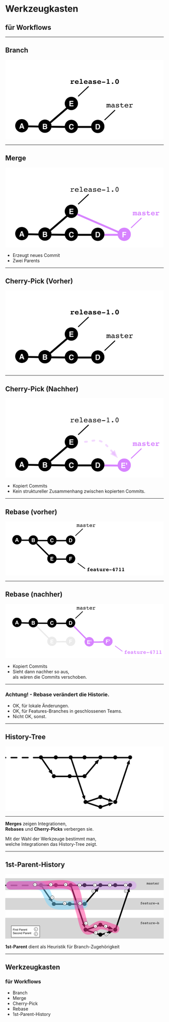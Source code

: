 

# Werkzeugkasten

## für Workflows

---


## Branch

 ![Branch Nachher](abb-branches-beispiel-nachher.png)

---

## Merge

![Branch Merge](abb-branches-beispiel-merge.png)

* Erzeugt neues Commit
* Zwei Parents


---

## Cherry-Pick (Vorher)

![Branch Nachher](abb-branches-beispiel-nachher.png)

---

## Cherry-Pick (Nachher)

 ![Rebase nachher](abb-branches-beispiel-cherry-pick.png)

  * Kopiert Commits
  * Kein struktureller Zusammenhang zwischen kopierten Commits.

---

## Rebase (vorher)

  ![Rebase vorher](abb-branches-beispiel-rebase-vorher.png)

---

## Rebase (nachher)

  ![Rebase nachher](abb-branches-beispiel-rebase-nachher.png)

 * Kopiert Commits
 * Sieht dann nachher so aus,<br/>
   als wären die Commits verschoben.


---


### Achtung! -  Rebase verändert die Historie.

* OK, für lokale Änderungen.
* OK, für Features-Branches in geschlossenen Teams.
* Nicht OK, sonst.

---

## History-Tree

![History-Tree](abb-1st-parent-history-0.png)

---

**Merges** zeigen Integrationen, <BR/>
**Rebases** und **Cherry-Picks** verbergen sie.
<BR/>

Mit der Wahl der Werkzeuge bestimmt man,<BR/>
welche Integrationen das History-Tree zeigt.

---

1st-Parent-History
------------------

![1st-Parent-History](abb-1st-parent-history-2.png)

**1st-Parent** dient als Heuristik für Branch-Zugehörigkeit

---

## Werkzeugkasten

### für Workflows

 * Branch
 * Merge
 * Cherry-Pick
 * Rebase
 * 1st-Parent-History
